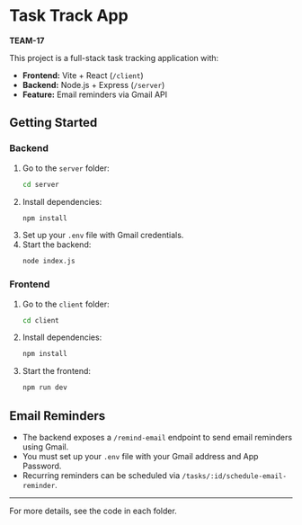 # Task Track App

**TEAM-17**

This project is a full-stack task tracking application with:
- **Frontend:** Vite + React (`/client`)
- **Backend:** Node.js + Express (`/server`)
- **Feature:** Email reminders via Gmail API

## Getting Started

### Backend
1. Go to the `server` folder:
   ```sh
   cd server
   ```
2. Install dependencies:
   ```sh
   npm install
   ```
3. Set up your `.env` file with Gmail credentials.
4. Start the backend:
   ```sh
   node index.js
   ```

### Frontend
1. Go to the `client` folder:
   ```sh
   cd client
   ```
2. Install dependencies:
   ```sh
   npm install
   ```
3. Start the frontend:
   ```sh
   npm run dev
   ```

## Email Reminders
- The backend exposes a `/remind-email` endpoint to send email reminders using Gmail.
- You must set up your `.env` file with your Gmail address and App Password.
- Recurring reminders can be scheduled via `/tasks/:id/schedule-email-reminder`.

---

For more details, see the code in each folder.
